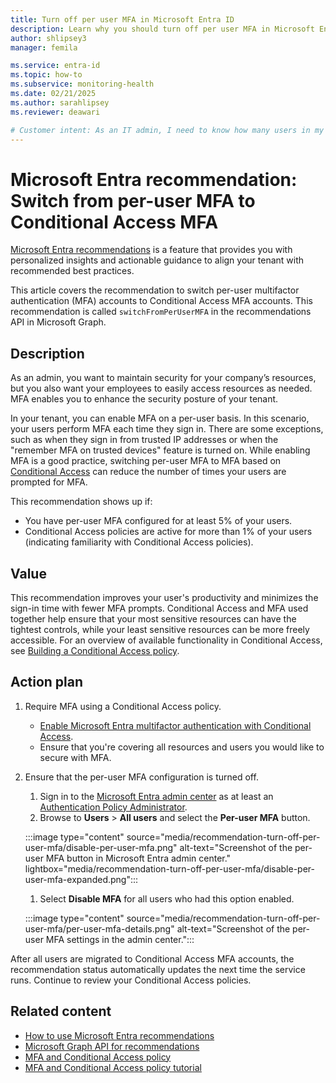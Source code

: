 ```yaml
---
title: Turn off per user MFA in Microsoft Entra ID
description: Learn why you should turn off per user MFA in Microsoft Entra ID with Microsoft Entra recommendations
author: shlipsey3
manager: femila

ms.service: entra-id
ms.topic: how-to
ms.subservice: monitoring-health
ms.date: 02/21/2025
ms.author: sarahlipsey
ms.reviewer: deawari

# Customer intent: As an IT admin, I need to know how many users in my tenant are using per-user MFA so I can make a plan to switch to Conditional Access MFA.
---
```


# Microsoft Entra recommendation: Switch from per-user MFA to Conditional Access MFA

[Microsoft Entra recommendations](overview-recommendations.md) is a feature that provides you with personalized insights and actionable guidance to align your tenant with recommended best practices.

This article covers the recommendation to switch per-user multifactor authentication (MFA) accounts to Conditional Access MFA accounts. This recommendation is called `switchFromPerUserMFA` in the recommendations API in Microsoft Graph.

## Description

As an admin, you want to maintain security for your company’s resources, but you also want your employees to easily access resources as needed. MFA enables you to enhance the security posture of your tenant.

In your tenant, you can enable MFA on a per-user basis. In this scenario, your users perform MFA each time they sign in. There are some exceptions, such as when they sign in from trusted IP addresses or when the "remember MFA on trusted devices" feature is turned on. While enabling MFA is a good practice, switching per-user MFA to MFA based on [Conditional Access](../conditional-access/overview.md) can reduce the number of times your users are prompted for MFA.

This recommendation shows up if:

- You have per-user MFA configured for at least 5% of your users.
- Conditional Access policies are active for more than 1% of your users (indicating familiarity with Conditional Access policies).

## Value 

This recommendation improves your user's productivity and minimizes the sign-in time with fewer MFA prompts. Conditional Access and MFA used together help ensure that your most sensitive resources can have the tightest controls, while your least sensitive resources can be more freely accessible. For an overview of available functionality in Conditional Access, see [Building a Conditional Access policy](../conditional-access/concept-conditional-access-policies.md).

## Action plan

1. Require MFA using a Conditional Access policy.
    - [Enable Microsoft Entra multifactor authentication with Conditional Access](../authentication/tutorial-enable-azure-mfa.md).
    - Ensure that you're covering all resources and users you would like to secure with MFA.
1. Ensure that the per-user MFA configuration is turned off.
    1. Sign in to the [Microsoft Entra admin center](https://entra.microsoft.com) as at least an [Authentication Policy Administrator](../role-based-access-control/permissions-reference.md#authentication-policy-administrator).
    1. Browse to **Users** > **All users** and select the **Per-user MFA** button.

    :::image type="content" source="media/recommendation-turn-off-per-user-mfa/disable-per-user-mfa.png" alt-text="Screenshot of the per-user MFA button in Microsoft Entra admin center." lightbox="media/recommendation-turn-off-per-user-mfa/disable-per-user-mfa-expanded.png":::

    1. Select **Disable MFA** for all users who had this option enabled.

    :::image type="content" source="media/recommendation-turn-off-per-user-mfa/per-user-mfa-details.png" alt-text="Screenshot of the per-user MFA settings in the admin center.":::
    
After all users are migrated to Conditional Access MFA accounts, the recommendation status automatically updates the next time the service runs. Continue to review your Conditional Access policies.

## Related content

- [How to use Microsoft Entra recommendations](howto-use-recommendations.md)
- [Microsoft Graph API for recommendations](/graph/api/resources/recommendation)
- [MFA and Conditional Access policy](../conditional-access/policy-all-users-mfa-strength.md)
- [MFA and Conditional Access policy tutorial](../authentication/tutorial-enable-azure-mfa.md)
